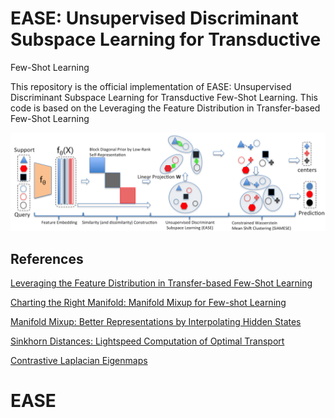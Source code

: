 # EASE: Unsupervised Discriminant Subspace Learning for Transductive
Few-Shot Learning

This repository is the official implementation of EASE: Unsupervised Discriminant Subspace Learning for Transductive
Few-Shot Learning. This code is based on the Leveraging the Feature Distribution in Transfer-based Few-Shot Learning

![](figure1.png)





## References
[Leveraging the Feature Distribution in Transfer-based Few-Shot Learning](https://arxiv.org/pdf/2006.03806.pdf)

[Charting the Right Manifold: Manifold Mixup for Few-shot Learning](https://arxiv.org/pdf/1907.12087v3.pdf)

[Manifold Mixup: Better Representations by Interpolating Hidden States](https://arxiv.org/pdf/1806.05236.pdf)

[Sinkhorn Distances: Lightspeed Computation of Optimal Transport](https://papers.nips.cc/paper/4927-sinkhorn-distances-lightspeed-computation-of-optimal-transport.pdf)

[Contrastive Laplacian Eigenmaps](https://proceedings.neurips.cc/paper/2021/file/2d1b2a5ff364606ff041650887723470-Paper.pdf)
# EASE
